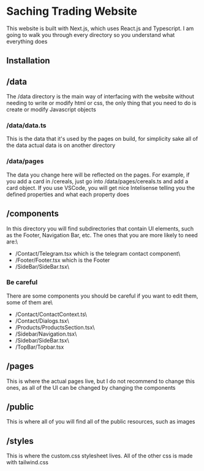 # Saching Trading Website

This website is built with Next.js, which uses React.js and Typescript. I am going to walk you through every directory so you understand what everything does

## Installation

## /data

The /data directory is the main way of interfacing with the website without needing to write or modify html or css, the only thing that you need to do is create or modify Javascript objects

### /data/data.ts

This is the data that it's used by the pages on build, for simplicity sake all of the data actual data is on another directory

### /data/pages

The data you change here will be reflected on the pages. For example, if you add a card in /cereals, just go into /data/pages/cereals.ts and add a card object. If you use VSCode, you will get nice Intelisense telling you the defined properties and what each property does

## /components

In this directory you will find subdirectories that contain UI elements, such as the Footer, Navigation Bar, etc. The ones that you are more likely to need are:\

- /Contact/Telegram.tsx which is the telegram contact component\
- /Footer/Footer.tsx which is the Footer
- /SideBar/SideBar.tsx\

### Be careful

There are some components you should be careful if you want to edit them, some of them are\

- /Contact/ContactContext.ts\
- /Contact/Dialogs.tsx\
- /Products/ProductsSection.tsx\
- /Sidebar/Navigation.tsx\
- /Sidebar/SideBar.tsx\
- /TopBar/Topbar.tsx

## /pages

This is where the actual pages live, but I do not recommend to change this ones, as all of the UI can be changed by changing the components

## /public

This is where all of you will find all of the public resources, such as images

## /styles

This is where the custom.css stylesheet lives. All of the other css is made with tailwind.css
